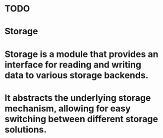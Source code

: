 # TODO

# Storage

# Storage is a module that provides an interface for reading and writing data to various storage backends.

# It abstracts the underlying storage mechanism, allowing for easy switching between different storage solutions.